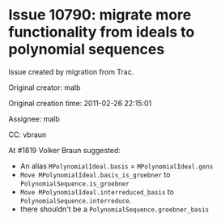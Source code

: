 # Issue 10790: migrate more functionality from ideals to polynomial sequences

Issue created by migration from Trac.

Original creator: malb

Original creation time: 2011-02-26 22:15:01

Assignee: malb

CC:  vbraun

At #1819 Volker Braun suggested:

 * An alias `MPolynomialIdeal.basis` = `MPolynomialIdeal.gens`
 * `Move MPolynomialIdeal.basis_is_groebner` to `PolynomialSequence.is_groebner`
 * `Move MPolynomialIdeal.interreduced_basis` to   `PolynomialSequence.interreduce`.
 * there shouldn't be a `PolynomialSequence.groebner_basis`
